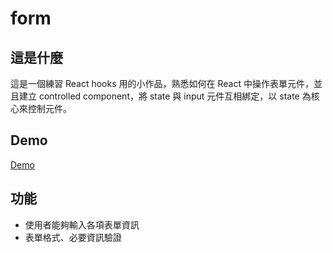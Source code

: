 # form

## 這是什麼

這是一個練習 React hooks 用的小作品，熟悉如何在 React 中操作表單元件，並且建立 controlled component，將 state 與 input 元件互相綁定，以 state 為核心來控制元件。

## Demo

[Demo](https://alanyen0202.github.io/react-form)

## 功能

- 使用者能夠輸入各項表單資訊
- 表單格式、必要資訊驗證
